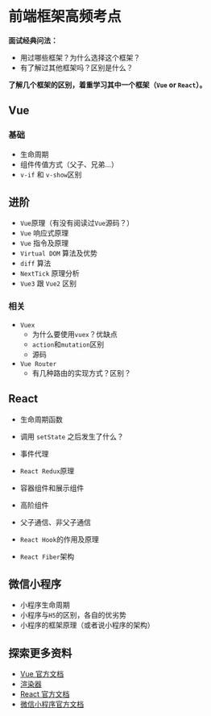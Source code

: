 # 前端框架高频考点

**面试经典问法：**

- 用过哪些框架？为什么选择这个框架？
- 有了解过其他框架吗？区别是什么？

**了解几个框架的区别，着重学习其中一个框架（`Vue` or  `React`）。**

## Vue

### 基础

- 生命周期
- 组件传值方式（父子、兄弟...）
- `v-if` 和 `v-show`区别

## 进阶

- `Vue`原理（有没有阅读过`Vue`源码？）
- `Vue` 响应式原理
- `Vue` 指令及原理
- `Virtual DOM` 算法及优势
- `diff` 算法
- `NextTick` 原理分析
- `Vue3` 跟 `Vue2` 区别

### 相关

- `Vuex` 
  - 为什么要使用`vuex`？优缺点
  - `action`和`mutation`区别
  - 源码
- `Vue Router`
  - 有几种路由的实现方式？区别？

## React

- 生命周期函数
- 调用 `setState` 之后发生了什么？
- 事件代理
- `React Redux`原理
- 容器组件和展示组件
- 高阶组件
- 父子通信、非父子通信
- `React Hook`的作用及原理

- `React Fiber`架构

## 微信小程序

- 小程序生命周期
- 小程序与`H5`的区别，各自的优劣势
- 小程序的框架原理（或者说小程序的架构）


## 探索更多资料
- [Vue 官方文档](https://cn.vuejs.org/)
- [渲染器](http://hcysun.me/vue-design/zh/)
- [React 官方文档](https://react.docschina.org/)
- [微信小程序官方文档](https://developers.weixin.qq.com/miniprogram/dev/framework/)